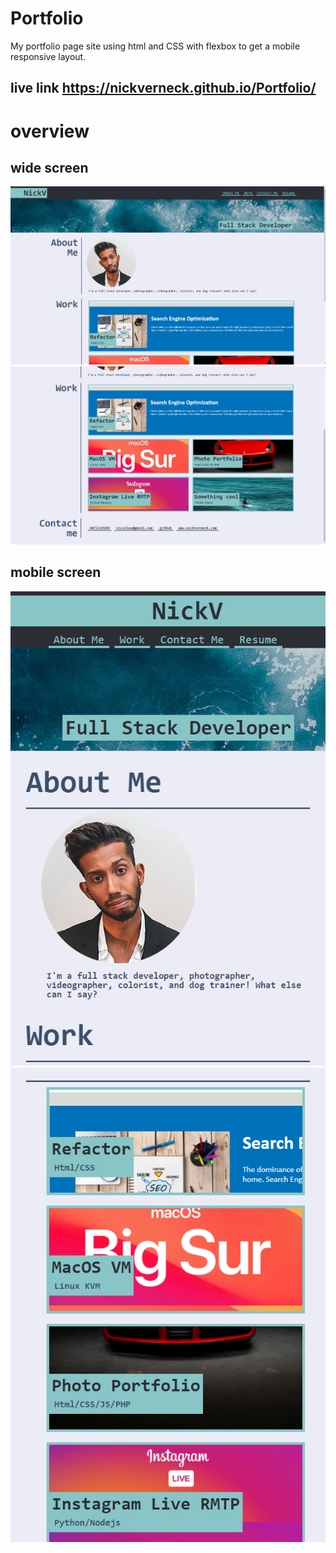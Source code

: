 # Portfolio
My portfolio page site using html and CSS with flexbox to get a  mobile responsive layout.
## live link https://nickverneck.github.io/Portfolio/

# overview 

## wide screen

![wide 1080p](./assets/images/SS1080.jpg)
![wide 1080p2](./assets/images/SS10801.jpg)

## mobile screen

![mobile](./assets/images/mobile.jpg)
![mobil2 2](./assets/images/mobile2.jpg)




